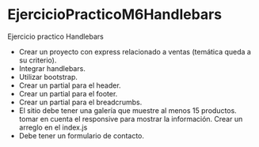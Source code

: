 # EjercicioPracticoM6Handlebars
Ejercicio practico Handlebars

- Crear un proyecto con express relacionado a ventas (temática queda a su criterio).
- Integrar handlebars.
- Utilizar bootstrap.
- Crear un partial para el header.
- Crear un partial para el footer.
- Crear un partial para el breadcrumbs.
- El sitio debe tener una galería que muestre al menos 15 productos. tomar en cuenta el responsive para mostrar la     información. Crear un arreglo en el index.js
- Debe tener un formulario de contacto.
